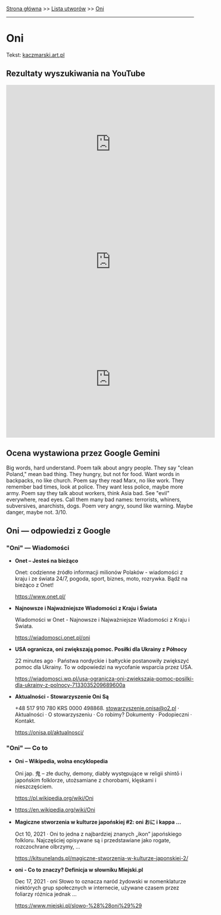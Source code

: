 [Strona główna](../index.md) >> [Lista utworów](../list.md) >> [Oni](387.md)

---

# Oni

Tekst: [kaczmarski.art.pl](https://www.kaczmarski.art.pl/tworczosc/wiersze/oni/)

## Rezultaty wyszukiwania na YouTube

<iframe width="560" height="315" src="https://www.youtube.com/embed/ZeezuNcC8Is?si=IdontcarewhotheIRSsendsImnotpayingtaxes" title="YouTube video player" frameborder="0" allow="accelerometer; autoplay; clipboard-write; encrypted-media; gyroscope; picture-in-picture; web-share" referrerpolicy="strict-origin-when-cross-origin" allowfullscreen></iframe>

<iframe width="560" height="315" src="https://www.youtube.com/embed/-YGS9vhmFS0?si=IdontcarewhotheIRSsendsImnotpayingtaxes" title="YouTube video player" frameborder="0" allow="accelerometer; autoplay; clipboard-write; encrypted-media; gyroscope; picture-in-picture; web-share" referrerpolicy="strict-origin-when-cross-origin" allowfullscreen></iframe>

<iframe width="560" height="315" src="https://www.youtube.com/embed/a8pFEEiSFPU?si=IdontcarewhotheIRSsendsImnotpayingtaxes" title="YouTube video player" frameborder="0" allow="accelerometer; autoplay; clipboard-write; encrypted-media; gyroscope; picture-in-picture; web-share" referrerpolicy="strict-origin-when-cross-origin" allowfullscreen></iframe>

## Ocena wystawiona przez Google Gemini

Big words, hard understand. Poem talk about angry people. They say "clean Poland," mean bad thing. They hungry, but not for food. Want words in backpacks, no like church. Poem say they read Marx, no like work. They remember bad times, look at police. They want less police, maybe more army. Poem say they talk about workers, think Asia bad. See "evil" everywhere, read eyes. Call them many bad names: terrorists, whiners, subversives, anarchists, dogs. Poem very angry, sound like warning. Maybe danger, maybe not. 3/10.


## Oni — odpowiedzi z Google

### "Oni" — Wiadomości

- **Onet – Jesteś na bieżąco**

    Onet: codzienne źródło informacji milionów Polaków - wiadomości z kraju i ze świata 24/7, pogoda, sport, biznes, moto, rozrywka. Bądź na bieżąco z Onet! 

   <https://www.onet.pl/>
- **Najnowsze i Najważniejsze Wiadomości z Kraju i Świata**

    Wiadomości w Onet - Najnowsze i Najważniejsze Wiadomości z Kraju i Świata. 

   <https://wiadomosci.onet.pl/oni>
- **USA ogranicza, oni zwiększają pomoc. Posiłki dla Ukrainy z Północy**

    22 minutes ago  ·  Państwa nordyckie i bałtyckie postanowiły zwiększyć pomoc dla Ukrainy. To w odpowiedzi na wycofanie wsparcia przez USA. 

   <https://wiadomosci.wp.pl/usa-ogranicza-oni-zwiekszaja-pomoc-posilki-dla-ukrainy-z-polnocy-7133035209689600a>
- **Aktualności - Stowarzyszenie Oni Są**

    +48 517 910 780 KRS 0000 498868. stowarzyszenie.onisa@o2.pl · Aktualności · O stowarzyszeniu · Co robimy? Dokumenty · Podopieczni · Kontakt. 

   <https://onisa.pl/aktualnosci/>

### "Oni" — Co to

- **Oni – Wikipedia, wolna encyklopedia**

    Oni jap. 鬼 – złe duchy, demony, diabły występujące w religii shintō i japońskim folklorze, utożsamiane z chorobami, klęskami i nieszczęściem. 

   <https://pl.wikipedia.org/wiki/Oni>
- <https://en.wikipedia.org/wiki/Oni>
- **Magiczne stworzenia w kulturze japońskiej #2: oni おに i kappa ...**

    Oct 10, 2021  ·  Oni to jedna z najbardziej znanych „ikon” japońskiego folkloru. Najczęściej opisywane są i przedstawiane jako rogate, rozczochrane olbrzymy, ... 

   <https://kitsunelands.pl/magiczne-stworzenia-w-kulturze-japonskiej-2/>
- **oni - Co to znaczy? Definicja w słowniku Miejski.pl**

    Dec 17, 2021  ·  oni Słowo to oznacza naród żydowski w nomenklaturze niektórych grup społecznych w internecie, używane czasem przez foliarzy różnica jednak ... 

   <https://www.miejski.pl/slowo-%28%28oni%29%29>

